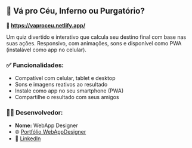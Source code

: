 ## 🌟 Vá pro Céu, Inferno ou Purgatório?  
**🔗 https://vaproceu.netlify.app/**

Um quiz divertido e interativo que calcula seu destino final com base nas suas ações. Responsivo, com animações, sons e disponível como PWA (instalável como app no celular).

### ✅ Funcionalidades:
- Compatível com celular, tablet e desktop
- Sons e imagens reativos ao resultado
- Instale como app no seu smartphone (PWA)
- Compartilhe o resultado com seus amigos

### 👨‍💻 Desenvolvedor:
- **Nome:** WebApp Designer  
- 🌐 [Portfólio WebAppDesigner](https://webappdesigner.netlify.app/)  
- 🔗 [LinkedIn](https://www.linkedin.com/in/eversonti/)
